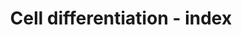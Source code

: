 ---
annotations:
- type: Pathway Ontology
  value: signaling pathway pertinent to development
authors:
- Mkutmon
- Eweitz
description: Proteins and miRNAs associated with major cell type differentiation pathways.
last-edited: 2021-05-21
organisms:
- Bos taurus
redirect_from:
- /index.php/Pathway:WP3202
- /instance/WP3202
schema-jsonld:
- '@context': https://schema.org/
  '@id': https://wikipathways.github.io/pathways/WP3202.html
  '@type': Dataset
  creator:
    '@type': Organization
    name: WikiPathways
  description: Proteins and miRNAs associated with major cell type differentiation
    pathways.
  keywords:
  - MIR133A1
  - bta-mir-122
  - bta-mir-192
  - bta-mir-181c
  - MYOD1
  - MIR2861
  - bta-mir-1-1
  - bta-mir-133b
  - bta-mir-222
  - bta-mir-221
  - MIR109
  - bta-mir-181a-2
  - bta-mir-181a-1
  - MIR146A
  - bta-mir-181b-1
  - MIR155
  - bta-mir-16a
  - bta-mir-223
  - MIR451
  - bta-mir-3604-1
  - bta-mir-302d
  - bta-mir-150
  - TLX3
  - STAT3
  - MIR203
  - MIR302E
  - TGF-beta
  - MIR17
  - MEF2B
  - bta-mir-9-1
  - MIR20A
  - bta-mir-181d
  - 'SRF and miRs in Smooth Muscle Differentiation and Proliferation '
  - LEFTY1
  - '?'
  - bta-mir-106a
  - bta-mir-16b
  - HDAC5
  - MIR9-1
  - MIR24-1
  - bta-mir-128-1
  - bta-mir-146b
  - MIR9-2
  - MIR24-2
  - MIR302B
  - bta-mir-199a-1
  - bta-mir-181b-2
  - MEF2C
  - LEFTY2
  - bta-mir-302c
  - bta-mir-133a-1
  - MEF2D
  - TLX1
  - MEF2A
  - MIR124-1
  - TLX2
  - miRs in Muscle Cell Differentiation
  - MIR296
  - SRF
  - bta-mir-302a
  license: CC0
  name: Cell differentiation - index
seo: CreativeWork
title: Cell differentiation - index
wpid: WP3202
---